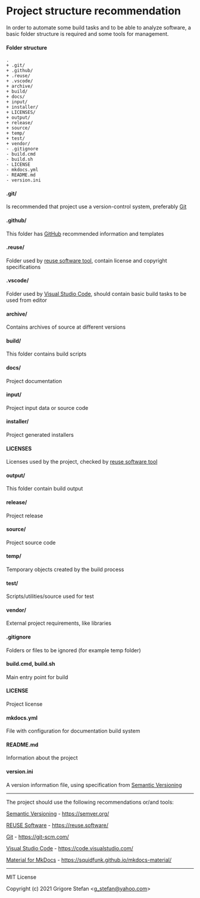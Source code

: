 # Project structure recommendation

In order to automate some build tasks and to be able to analyze software, a basic folder structure is required and some tools for management.

#### Folder structure

``` shell
.
+ .git/
+ .github/
+ .reuse/
+ .vscode/
+ archive/
+ build/
+ docs/
+ input/
+ installer/
+ LICENSES/
+ output/
+ release/
+ source/
+ temp/
+ test/
+ vendor/
- .gitignore
- build.cmd
- build.sh
- LICENSE
- mkdocs.yml
- README.md
- version.ini
```

#### .git/

Is recommended that project use a version-control system, preferably [Git](https://git-scm.com/)

#### .github/

This folder has [GitHub](https://github.com/) recommended information and templates

#### .reuse/

Folder used by [reuse software tool](https://reuse.software/), contain license and copyright specifications

#### .vscode/

Folder used by [Visual Studio Code](https://code.visualstudio.com/), should contain basic build tasks to be used from editor

#### archive/

Contains archives of source at different versions

#### build/

This folder contains build scripts

#### docs/

Project documentation

#### input/

Project input data or source code

#### installer/

Project generated installers

#### LICENSES

Licenses used by the project, checked by [reuse software tool](https://reuse.software/)

#### output/

This folder contain build output

#### release/

Project release

#### source/

Project source code

#### temp/

Temporary objects created by the build process

#### test/

Scripts/utilities/source used for test

#### vendor/

External project requirements, like libraries

#### .gitignore

Folders or files to be ignored (for example temp folder)

#### build.cmd, build.sh

Main entry point for build

#### LICENSE

Project license

#### mkdocs.yml

File with configuration for documentation build system

#### README.md

Information about the project

#### version.ini

A version information file, using specification from [Semantic Versioning](https://semver.org/)

- - -

The project should use the following recommendations or/and tools:

[Semantic Versioning](https://semver.org/) \- https://semver.org/

[REUSE Software](https://reuse.software/) \- https://reuse.software/

[Git](https://git-scm.com/) \- https://git-scm.com/

[Visual Studio Code](https://code.visualstudio.com/) \- https://code.visualstudio.com/

[Material for MkDocs](https://squidfunk.github.io/mkdocs-material/) \- https://squidfunk.github.io/mkdocs-material/

- - -

MIT License

Copyright (c) 2021 Grigore Stefan <[g\_stefan@yahoo.com](mailto:g_stefan@yahoo.com)>

